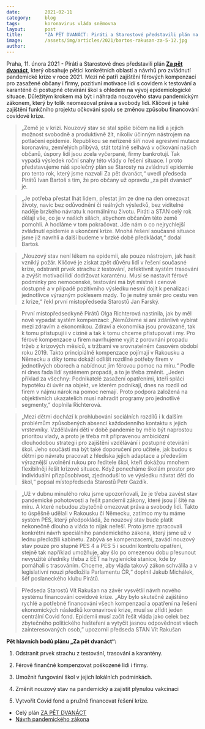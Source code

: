 ```yaml
---
date:         2021-02-11 
category:     blog
tags:         koronavirus vláda sněmovna
layout:       post
title:        "ZA PĚT DVANÁCT: Piráti a Starostové představili plán na zvládnutí krize. Řeší férové kompenzace, postupné otevření škol, motivaci lidí k testování, pandemický zákon i očkování"
image:        /assets/img/articles/2021/bartos-rakusan-za-5-12.jpg
author:       
---
```




Praha, 11. února 2021 - Piráti a Starostové dnes představili plán **[Za pět dvanáct](https://www.pirati.cz/assets/pdf/za-pet-dvanact.pdf)**, který obsahuje pětici konkrétních oblastí a návrhů pro zvládnutí pandemické krize v roce 2021. Mezi ně patří zajištění férových kompenzací pro zasažené občany i firmy, pozitivní motivace lidí s covidem k testování a karanténě či postupné otevírání škol s ohledem na vývoj epidemiologické situace. Důležitým krokem má být i náhrada nouzového stavu pandemickým zákonem, který by tolik neomezoval práva a svobody lidí. Klíčové je také zajištění funkčního projektu očkování spolu se změnou způsobu financování covidové krize. 


> „Země je v krizi. Nouzový stav se stal spíše bičem na lidi a jejich možnost svobodně a produktivně žít, nikoliv účinným nástrojem na potlačení epidemie. Republikou se neřízeně šíří nové agresivní mutace koronaviru, zemřelých přibývá, stát totálně selhává v očkování našich občanů, úspory lidí jsou zcela vyčerpané, firmy bankrotují. Tak vypadá výsledek roční snahy této vlády o řešení situace. I proto představujeme náš společný plán se Starosty na zvládnutí epidemie pro tento rok, který jsme nazvali Za pět dvanáct,“ uvedl předseda Pirátů Ivan Bartoš s tím, že pro občany už opravdu „za pět dvanáct“ je.


> „Je potřeba přestat lhát lidem, přestat jim ze dne na den omezovat životy, navíc bez odůvodnění či reálných výsledků, bez viditelné naděje brzkého návratu k normálnímu životu. Piráti a STAN celý rok dělají vše, co je v našich silách, abychom občanům této země pomohli. A hodláme v tom pokračovat. Jde nám o co nejrychlejší zvládnutí epidemie a ukončení krize. Mnohá řešení současné situace jsme již navrhli a další budeme v brzké době předkládat,“ dodal Bartoš.


> „Nouzový stav není lékem na epidemii, ale pouze nástrojem, jak hasit vzniklý požár. Klíčové je získat zpět důvěru lidí v řešení současné krize, odstranit prvek strachu z testování, zefektivnit systém trasování a zvýšit motivaci lidí dodržovat karanténu. Musí se nastavit férové podmínky pro nemocenské, testování má být místně i cenově dostupné a v případě pozitivního výsledku nesmí dojít k penalizaci jednotlivce výrazným poklesem mzdy. To je nutný směr pro cestu ven z krize,“ řekl první místopředseda Starostů Jan Farský.


> První místopředsedkyně Pirátů Olga Richterová nastínila, jak by měl nově vypadat systém kompenzací: „Nemůžeme si ani zdánlivě vybírat mezi zdravím a ekonomikou. Zdraví a ekonomika jsou provázané, tak k tomu přistupují i v cizině a tak k tomu chceme přistupovat i my. Pro férové kompenzace u firem navrhujeme vyjít z porovnání propadu tržeb z krizových měsíců, s tržbami ve srovnatelném časovém období roku 2019. Takto principiálně kompenzace pojímají v Rakousku a Německu a díky tomu dokáží odlišit rozdílné potřeby firem v jednotlivých oborech a nabídnout jim férovou pomoc na míru.“ Podle ní dnes řada lidí systémem propadá, a to je třeba změnit. „Jeden příklad za všechny: Podnikatelé zasažení opatřeními, kteří splácí hypotéku či úvěr na objekt, ve kterém podnikají, dnes na rozdíl od firem v nájmu nárok na pomoc nemají. Proto podpora založená na objektivních ukazatelích musí nahradit programy pro jednotlivé segmenty,“ doplnila Richterová.


> „Mezi dětmi dochází k prohlubování sociálních rozdílů i k dalším problémům způsobených absencí každodenního kontaktu s jejich vrstevníky. Vzdělávání dětí v době pandemie by mělo být naprostou prioritou vlady, a proto je třeba mít připravenou ambiciózní dlouhodobou strategii pro zajištění vzdělávání i postupné otevírání škol. Jeho součástí má být také doporučení pro učitele, jak budou s dětmi po návratu pracovat z hlediska jejich adaptace a především výraznější uvolnění rukou pro ředitele škol, kteří dokážou mnohem flexibilněji řešit krizové situace. Když ponecháme školám prostor pro individuální přizpůsobivost, zjednoduší to ve výsledku návrat dětí do škol,“ popsal místopředseda Starostů Petr Gazdík.


> „Už v dubnu minulého roku jsme upozorňovali, že je třeba zavést stav pandemické pohotovosti a řešit pandemii zákony, které jsou jí šité na míru. A které nebudou zbytečně omezovat práva a svobody lidí. Takto to úspěšně udělali v Rakousku či Německu, zatímco my tu máme systém PES, který předpokládá, že nouzový stav bude platit nekonečně dlouho a vláda to nijak neřeší. Proto jsme zpracovali konkrétní návrh speciálního pandemického zákona, který jsme už v lednu předložili kabinetu. Zabývá se kompenzacemi, zavádí nouzový stav pouze pro stupně  PES 4 a PES 5 i soudní kontrolu opatření, stejně tak například umožňuje, aby šlo po omezenou dobu přesunout nevyužité úředníky třeba z EET na hygienické stanice, kde by pomáhali s trasováním. Chceme, aby vláda takový zákon schválila a v legislativní nouzi předložila Parlamentu ČR,“ doplnil Jakub Michálek, šéf poslaneckého klubu Pirátů. 


> Předseda Starostů Vít Rakušan na závěr vysvětlil návrh nového systému financování covidové krize. „Aby bylo skutečně zajištěno rychlé a potřebné financování všech kompenzací a opatření na řešení ekonomických následků koronavirové krize, musí se zřídit jeden centrální Covid fond. Epidemii musí začít řešit vláda jako celek bez zbytečného politického hašteření a vytyčit jasnou odpovědnost všech zainteresovaných osob,” upozornil předseda STAN Vít Rakušan

 

**Pět hlavních bodů plánu „Za pět dvanáct“:**


1) Odstranit prvek strachu z testování, trasování a karantény.


2) Férově finančně kompenzovat poškozené lidi i firmy.


3) Umožnit fungování škol v jejich lokálních podmínkách.


4) Změnit nouzový stav na pandemický a zajistit plynulou vakcinaci


5) Vytvořit Covid fond a pružně financovat řešení krize.



* Celý plán [ZA PĚT DVANÁCT](https://www.pirati.cz/assets/pdf/za-pet-dvanact.pdf) 
* [Návrh pandemického zákona](https://www.pirati.cz/assets/pdf/Pandemický_zákon.pdf)
